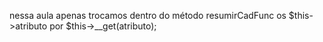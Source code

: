 nessa aula apenas trocamos dentro do método resumirCadFunc os $this->atributo por $this->__get(atributo); 